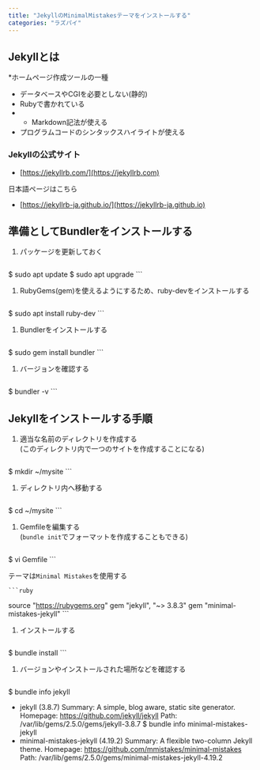 ```yaml
---
title: "JekyllのMinimalMistakesテーマをインストールする"
categories: "ラズパイ"
---
```


## Jekyllとは
*ホームページ作成ツールの一種
* データベースやCGIを必要としない(静的)
* Rubyで書かれている
* * Markdown記法が使える
* プログラムコードのシンタックスハイライトが使える

### Jekyllの公式サイト
* [https://jekyllrb.com/](https://jekyllrb.com)

日本語ページはこちら

* [https://jekyllrb-ja.github.io/](https://jekyllrb-ja.github.io)

## 準備としてBundlerをインストールする
1. パッケージを更新しておく

    ```shell
$ sudo apt update
$ sudo apt upgrade
    ```
1. RubyGems(gem)を使えるようにするため、ruby-devをインストールする

    ```shell
$ sudo apt install ruby-dev
    ```
1. Bundlerをインストールする

    ```shell
$ sudo gem install bundler
    ```
1. バージョンを確認する

    ```shell
$ bundler -v
    ```

## Jekyllをインストールする手順
1. 適当な名前のディレクトリを作成する  
   (このディレクトリ内で一つのサイトを作成することになる)

    ```shell
$ mkdir ~/mysite
    ```
1. ディレクトリ内へ移動する

    ```shell
$ cd ~/mysite
    ```
1. Gemfileを編集する  
   (`bundle init`でフォーマットを作成することもできる)

    ```shell
$ vi Gemfile
    ```

   テーマは`Minimal Mistakes`を使用する

    ```ruby
source "https://rubygems.org"
gem "jekyll", "~> 3.8.3"
gem "minimal-mistakes-jekyll"
    ```
1. インストールする

    ```shell
$ bundle install
    ```
1. バージョンやインストールされた場所などを確認する

    ```shell
$ bundle info jekyll
  * jekyll (3.8.7)
        Summary: A simple, blog aware, static site generator.
        Homepage: https://github.com/jekyll/jekyll
        Path: /var/lib/gems/2.5.0/gems/jekyll-3.8.7
$ bundle info minimal-mistakes-jekyll
  * minimal-mistakes-jekyll (4.19.2)
        Summary: A flexible two-column Jekyll theme.
        Homepage: https://github.com/mmistakes/minimal-mistakes
        Path: /var/lib/gems/2.5.0/gems/minimal-mistakes-jekyll-4.19.2
    ```
